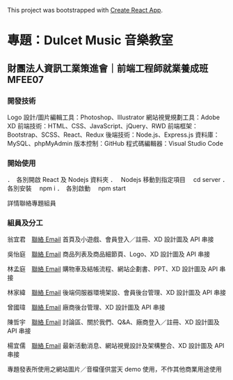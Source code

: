 This project was bootstrapped with [Create React App](https://github.com/facebook/create-react-app).

# 專題：Dulcet Music 音樂教室

## 財團法人資訊工業策進會｜前端工程師就業養成班 MFEE07

### 開發技術

Logo 設計/圖片編輯工具：Photoshop、Illustrator
網站視覺規劃工具：Adobe XD
前端技術：HTML、CSS、JavaScript、jQuery、RWD
前端框架：Bootstrap、SCSS、React、Redux
後端技術：Node.js、Express.js
資料庫：MySQL、phpMyAdmin
版本控制：GitHub
程式碼編輯器：Visual Studio Code

### 開始使用

．　各別開啟 React 及 Nodejs 資料夾
．　 Nodejs 移動到指定項目　 cd server
．　各別安裝　 npm i
．　各別啟動　 npm start

詳情聯絡專題組員

### 組員及分工

翁宜君　[聯絡 Email](migo0127@gmail.com)
首頁及小遊戲、會員登入／註冊、XD 設計圖及 API 串接

吳怡庭　[聯絡 Email](wu850417@gmail.com)
商品列表及商品細節頁、Logo、XD 設計圖及 API 串接

林孟庭　[聯絡 Email](mengtingf2e@gmail.com)
購物車及結帳流程、網站企劃書、PPT、XD 設計圖及 API 串接

林家緯　[聯絡 Email](austin25864@gmail.com)
後端伺服器環境架設、會員後台管理、XD 設計圖及 API 串接

曾國瑋　[聯絡 Email](xavier840923@gmail.com)
廠商後台管理、XD 設計圖及 API 串接

陳哲宇　[聯絡 Email](milk840118@gmail.com)
討論區、關於我們、Q&A、廠商登入／註冊、XD 設計圖及 API 串接

楊宜儒　[聯絡 Email](haha821009@gmail.com)
最新活動消息、網站視覺設計及架構整合、XD 設計圖及 API 串接

專題發表所使用之網站圖片／音檔僅供當天 demo 使用，不作其他商業用途使用
